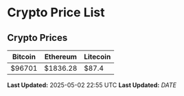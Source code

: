 # Crypto Price List

## Crypto Prices
| Bitcoin | Ethereum | Litecoin |
| ------- | -------- | -------- |
| $96701 | $1836.28 | $87.4 |
**Last Updated:** 2025-05-02 22:55 UTC
**Last Updated:** $DATE$
